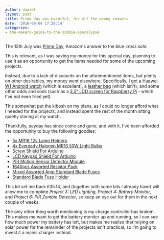 ```yaml
---
author: daniel
layout: post
title: Prime day was eventful, for all the wrong reasons
date: '2016-08-04 17:28:14'
categories:
- the-makers-guide-to-the-zombie-apocalypse
---
```


The 12th July was [Prime Day](http://amzn.to/2aLrwxh), Amazon's answer to the _blue cross sale_.

This is relevant, as I was saving my money for this special day, planning to use it as an opportunity to get the items needed for some of the upcoming projects.

Instead, due to a lack of discounts on the aforementioned items, but plenty on other desirables, my money went elsewhere. Specifically, I got a [Huawei W1 Android watch](http://amzn.to/2al5MKD) (which is excellent), a [leather bag](http://amzn.to/2aT4tlT) (which isn't), and some other odds and sods (such as a [3.5" LCD screen for Raspberry Pi](http://amzn.to/2al5iEl) - which I've not even tried yet).

This somewhat put the kibosh on my plans, as I could no longer afford what I needed for the projects, and instead spent the rest of the month sitting quietly staring at my watch.

Thankfully, payday has since come and gone, and with it, I've been afforded the opportunity to buy the following goodies:

- [5x MR16 12v Lamp Holders](http://amzn.to/2al6BDe)
- [4x Eveready Halogen MR16 50W Light Bulbs](http://www.bmstores.co.uk/products/eveready-halogen-mr16-50w-light-bulbs-4pk-298810)
- [Screw Shield For Arduino](http://hobbycomponents.com/shields/286-screw-shield-for-arduino-development-boards)
- [LCD Keypad Shield For Arduino](http://hobbycomponents.com/shields/51-lcd-keypad-shield-for-arduino-16x02)
- [PIR Motion Sensor Detector Module](http://hobbycomponents.com/sensors/145-pyroelectric-infrared-pir-motion-sensor-detector-module-hc-sr501)
- [1640pcs Assorted Resistor Pack](http://amzn.to/2aT9JGm)
- [Mixed Assorted Amp Standard Blade Fuses](http://amzn.to/2aTfWSB)
- [Standard Blade Fuse Holder](http://amzn.to/2aTKxAj)

This lot set me back £35.14, and (together with some bits I already have) will allow me to complete _Project 3: LED Lighting_, _Project 4: Battery Monitor_, and _Project 6: PIR Zombie Detector_, so keep an eye out for them in the next couple of weeks.

The only other thing worth mentioning is my charge controller has broken. This makes me want to get the battery monitor up and running, so I can see how much power my battery has left, but makes me realise that relying on solar power for the remainder of the projects isn't practical, so I'm going to invest it a mains charger instead.
